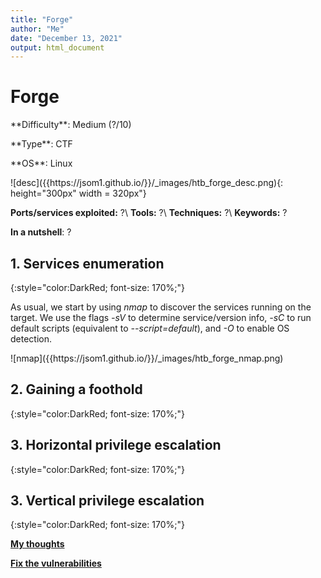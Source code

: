 ```yaml
---
title: "Forge"
author: "Me"
date: "December 13, 2021"
output: html_document
---
```


# Forge

 <div id="boxinfo">
 <div id="textbox">
 <p class="alignleft">**Difficulty**: Medium (?/10)</p>
 <p class="aligncenter">**Type**: CTF</p>
 <p class="alignright">**OS**: Linux</p>
 </div>
 <div style="clear: both;"></div>
 </div> 

<div class="img_container">
![desc]({{https://jsom1.github.io/}}/_images/htb_forge_desc.png){: height="300px" width = 320px"}
</div>

**Ports/services exploited:** ?\\
**Tools:** ?\\
**Techniques:** ?\\
**Keywords:** ?

**In a nutshell**: ?

## 1. Services enumeration
{:style="color:DarkRed; font-size: 170%;"}

As usual, we start by using *nmap* to discover the services running on the target. We use the flags *-sV* to determine service/version info, *-sC* to run default scripts (equivalent to *--script=default*), and *-O* to enable OS detection.

<div class="img_container">
![nmap]({{https://jsom1.github.io/}}/_images/htb_forge_nmap.png)
</div>



## 2. Gaining a foothold
{:style="color:DarkRed; font-size: 170%;"}



## 3. Horizontal privilege escalation
{:style="color:DarkRed; font-size: 170%;"}



## 3. Vertical privilege escalation
{:style="color:DarkRed; font-size: 170%;"}


<ins>**My thoughts**</ins>


<ins>**Fix the vulnerabilities**</ins>

